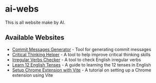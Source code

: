 # ai-webs

This is all website make by AI.

## Available Websites

- [Commit Messages Generator](commit-messages.html) - Tool for generating commit messages
- [Critical Thinking Helper](critical-thinking.html) - A tool to help improve critical thinking skills
- [Irregular Verbs Checker](irregular-verbs.html) - A tool to check English irregular verbs
- [Learn 12 English Tenses](learn-12-tense-english.html) - A guide to learning the 12 tenses in English
- [Setup Chrome Extension with Vite](setup-extention-chrome-with-vite.html) - A tutorial on setting up a Chrome extension using Vite